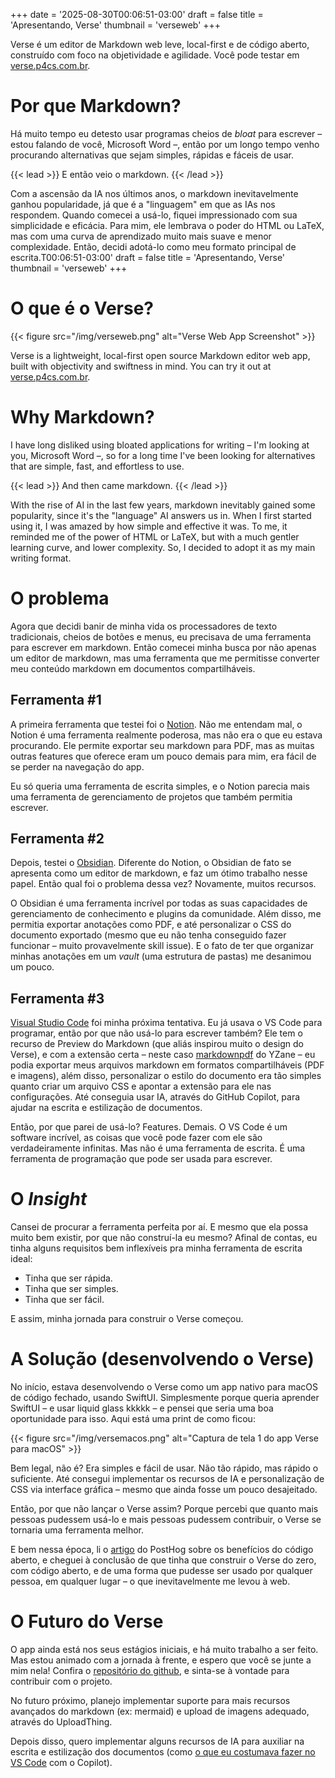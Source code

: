 +++
date = '2025-08-30T00:06:51-03:00'
draft = false
title = 'Apresentando, Verse'
thumbnail = 'verseweb'
+++

Verse é um editor de Markdown web leve, local-first e de código aberto, construído com foco na objetividade e agilidade. Você pode testar em [verse.p4cs.com.br](https://verse.p4cs.com.br).

# Por que Markdown?

Há muito tempo eu detesto usar programas cheios de _bloat_ para escrever – estou falando de você, Microsoft Word –, então por um longo tempo venho procurando alternativas que sejam simples, rápidas e fáceis de usar.

{{< lead >}}
E então veio o markdown.
{{< /lead >}}

Com a ascensão da IA nos últimos anos, o markdown inevitavelmente ganhou popularidade, já que é a "linguagem" em que as IAs nos respondem. Quando comecei a usá-lo, fiquei impressionado com sua simplicidade e eficácia. Para mim, ele lembrava o poder do HTML ou LaTeX, mas com uma curva de aprendizado muito mais suave e menor complexidade. Então, decidi adotá-lo como meu formato principal de escrita.T00:06:51-03:00'
draft = false
title = 'Apresentando, Verse'
thumbnail = 'verseweb'
+++

# O que é o Verse?

{{< figure src="/img/verseweb.png" alt="Verse Web App Screenshot" >}}

Verse is a lightweight, local-first open source Markdown editor web app, built with objectivity and swiftness in mind. You can try it out at [verse.p4cs.com.br](https://verse.p4cs.com.br).

# Why Markdown?

I have long disliked using bloated applications for writing – I'm looking at you, Microsoft Word –, so for a long time I've been looking for alternatives that are simple, fast, and effortless to use.

{{< lead >}}
And then came markdown.
{{< /lead >}}

With the rise of AI in the last few years, markdown inevitably gained some popularity, since it's the "language" AI answers us in. When I first started using it, I was amazed by how simple and effective it was. To me, it reminded me of the power of HTML or LaTeX, but with a much gentler learning curve, and lower complexity. So, I decided to adopt it as my main writing format.

# O problema

Agora que decidi banir de minha vida os processadores de texto tradicionais, cheios de botões e menus, eu precisava de uma ferramenta para escrever em markdown. Então comecei minha busca por não apenas um editor de markdown, mas uma ferramenta que me permitisse converter meu conteúdo markdown em documentos compartilháveis.

## Ferramenta #1

A primeira ferramenta que testei foi o [Notion](https://www.notion.so/). Não me entendam mal, o Notion é uma ferramenta realmente poderosa, mas não era o que eu estava procurando. Ele permite exportar seu markdown para PDF, mas as muitas outras features que oferece eram um pouco demais para mim, era fácil de se perder na navegação do app.

Eu só queria uma ferramenta de escrita simples, e o Notion parecia mais uma ferramenta de gerenciamento de projetos que também permitia escrever.

## Ferramenta #2

Depois, testei o [Obsidian](https://obsidian.md/). Diferente do Notion, o Obsidian de fato se apresenta como um editor de markdown, e faz um ótimo trabalho nesse papel. Então qual foi o problema dessa vez? Novamente, muitos recursos.

O Obsidian é uma ferramenta incrível por todas as suas capacidades de gerenciamento de conhecimento e plugins da comunidade. Além disso, me permitia exportar anotações como PDF, e até personalizar o CSS do documento exportado (mesmo que eu não tenha conseguido fazer funcionar – muito provavelmente skill issue). E o fato de ter que organizar minhas anotações em um _vault_ (uma estrutura de pastas) me desanimou um pouco.

## Ferramenta #3

[Visual Studio Code](https://code.visualstudio.com/) foi minha próxima tentativa. Eu já usava o VS Code para programar, então por que não usá-lo para escrever também? Ele tem o recurso de Preview do Markdown (que aliás inspirou muito o design do Verse), e com a extensão certa – neste caso [markdownpdf](https://github.com/yzane/vscode-markdown-pdf) do YZane – eu podia exportar meus arquivos markdown em formatos compartilháveis (PDF e imagens), além disso, personalizar o estilo do documento era tão simples quanto criar um arquivo CSS e apontar a extensão para ele nas configurações. Até conseguia usar IA, através do GitHub Copilot, para ajudar na escrita e estilização de documentos.

Então, por que parei de usá-lo? Features. Demais. O VS Code é um software incrível, as coisas que você pode fazer com ele são verdadeiramente infinitas. Mas não é uma ferramenta de escrita. É uma ferramenta de programação que pode ser usada para escrever.

# O _Insight_

Cansei de procurar a ferramenta perfeita por aí. E mesmo que ela possa muito bem existir, por que não construí-la eu mesmo? Afinal de contas, eu tinha alguns requisitos bem inflexíveis pra minha ferramenta de escrita ideal:

- Tinha que ser rápida.
- Tinha que ser simples.
- Tinha que ser fácil.

E assim, minha jornada para construir o Verse começou.

# A Solução (desenvolvendo o Verse)

No início, estava desenvolvendo o Verse como um app nativo para macOS de código fechado, usando SwiftUI. Simplesmente porque queria aprender SwiftUI – e usar liquid glass kkkkk – e pensei que seria uma boa oportunidade para isso. Aqui está uma print de como ficou:

{{< figure src="/img/versemacos.png" alt="Captura de tela 1 do app Verse para macOS" >}}

Bem legal, não é? Era simples e fácil de usar. Não tão rápido, mas rápido o suficiente. Até consegui implementar os recursos de IA e personalização de CSS via interface gráfica – mesmo que ainda fosse um pouco desajeitado.

Então, por que não lançar o Verse assim? Porque percebi que quanto mais pessoas pudessem usá-lo e mais pessoas pudessem contribuir, o Verse se tornaria uma ferramenta melhor.

E bem nessa época, li o [artigo](https://newsletter.posthog.com/p/the-hidden-benefits-of-being-an-open) do PostHog sobre os benefícios do código aberto, e cheguei à conclusão de que tinha que construir o Verse do zero, com código aberto, e de uma forma que pudesse ser usado por qualquer pessoa, em qualquer lugar – o que inevitavelmente me levou à web.

# O Futuro do Verse

O app ainda está nos seus estágios iniciais, e há muito trabalho a ser feito. Mas estou animado com a jornada à frente, e espero que você se junte a mim nela! Confira o [repositório do github](https://github.com/p4cs-974/verse-editor), e sinta-se à vontade para contribuir com o projeto.

No futuro próximo, planejo implementar suporte para mais recursos avançados do markdown (ex: mermaid) e upload de imagens adequado, através do UploadThing.

Depois disso, quero implementar alguns recursos de IA para auxiliar na escrita e estilização dos documentos (como [o que eu costumava fazer no VS Code](#ferramenta-3) com o Copilot).
